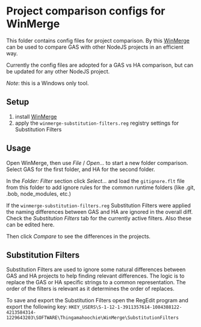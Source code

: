 # Project comparison configs for WinMerge

This folder contains config files for project comparison. By this [WinMerge](https://winmerge.org/)
can be used to compare GAS with other NodeJS projects in an efficient way.

Currently the config files are adopted for a GAS vs HA comparison, but can be updated for any other
NodeJS project.

_Note_: this is a Windows only tool.

## Setup

1. install [WinMerge](https://winmerge.org/)
2. apply the `winmerge-substitution-filters.reg` registry settings for Substitution Filters

## Usage

Open WinMerge, then use _File_ / _Open..._ to start a new folder comparison.
Select GAS for the first folder, and HA for the second folder.

In the _Folder: Filter_ section click _Select..._ and load the `gitignore.flt` file from this folder
to add ignore rules for the common runtime folders (like .git, .bob, node_modules, etc.)

If the `winmerge-substitution-filters.reg` Substitution Filters were applied the naming differences
between GAS and HA are ignored in the overall diff. Check the _Substitution Filters_ tab for the
currently active filters. Also these can be edited here.

Then click _Compare_ to see the differences in the projects.

## Substitution Filters

Substitution Filters are used to ignore some natural differences between GAS and HA projects to help
finding relevant differences.
The logic is to replace the GAS or HA specific strings to a common representation.
The order of the filters is relevant as it determines the order of replaces.

To save and export the Substitution Filters open the RegEdit program and export the following key:
`HKEY_USERS\S-1-12-1-3911357614-1084388122-4213584314-1229643203\SOFTWARE\Thingamahoochie\WinMerge\SubstitutionFilters`
